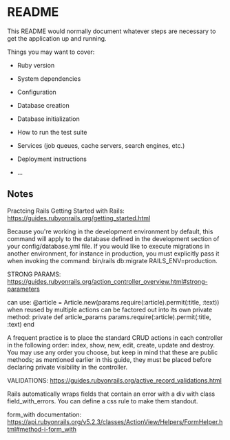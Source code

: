 # README

This README would normally document whatever steps are necessary to get the
application up and running.

Things you may want to cover:

* Ruby version

* System dependencies

* Configuration

* Database creation

* Database initialization

* How to run the test suite

* Services (job queues, cache servers, search engines, etc.)

* Deployment instructions

* ...
## Notes
Practcing Rails
Getting Started with Rails:
https://guides.rubyonrails.org/getting_started.html

Because you're working in the development environment by default, this command will apply to the database defined in the development section of your config/database.yml file. If you would like to execute migrations in another environment, for instance in production, you must explicitly pass it when invoking the command: bin/rails db:migrate RAILS_ENV=production.

STRONG PARAMS:
https://guides.rubyonrails.org/action_controller_overview.html#strong-parameters

can use:
@article = Article.new(params.require(:article).permit(:title, :text))
when reused by multiple actions can be factored out into its own private method:
private
  def article_params
    params.require(:article).permit(:title, :text)
  end

  A frequent practice is to place the standard CRUD actions in each controller in the following order: index, show, new, edit, create, update and destroy. You may use any order you choose, but keep in mind that these are public methods; as mentioned earlier in this guide, they must be placed before declaring private visibility in the controller.

  VALIDATIONS: https://guides.rubyonrails.org/active_record_validations.html

  Rails automatically wraps fields that contain an error with a div with class field_with_errors. You can define a css rule to make them standout.

  form_with documentation:
  https://api.rubyonrails.org/v5.2.3/classes/ActionView/Helpers/FormHelper.html#method-i-form_with
